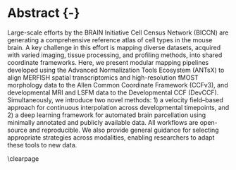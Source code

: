 
# Abstract {-}

Large-scale efforts by the BRAIN Initiative Cell Census Network (BICCN) are
generating a comprehensive reference atlas of cell types in the mouse brain. A
key challenge in this effort is mapping diverse datasets, acquired with varied
imaging, tissue processing, and profiling methods, into shared coordinate
frameworks. Here, we present modular mapping pipelines developed using the
Advanced Normalization Tools Ecosystem (ANTsX) to align MERFISH spatial
transcriptomics and high-resolution fMOST morphology data to the Allen Common
Coordinate Framework (CCFv3), and developmental MRI and LSFM data to the
Developmental CCF (DevCCF). Simultaneously, we introduce two novel methods: 1) a
velocity field–based approach for continuous interpolation across developmental
timepoints, and 2) a deep learning framework for automated brain parcellation
using minimally annotated and publicly available data. All workflows are
open-source and reproducible. We also provide general guidance for selecting
appropriate strategies across modalities, enabling researchers to adapt these
tools to new data.

\clearpage